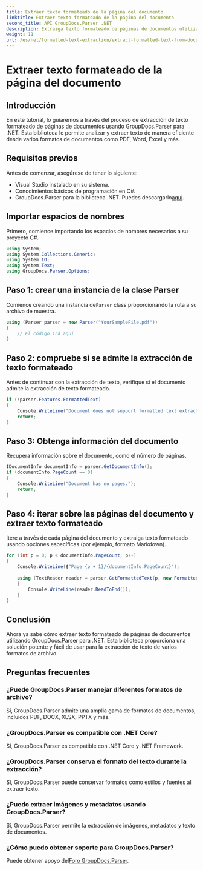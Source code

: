 ```yaml
---
title: Extraer texto formateado de la página del documento
linktitle: Extraer texto formateado de la página del documento
second_title: API GroupDocs.Parser .NET
description: Extraiga texto formateado de páginas de documentos utilizando GroupDocs.Parser para .NET. Solución de extracción de texto eficiente y confiable.
weight: 11
url: /es/net/formatted-text-extraction/extract-formatted-text-from-document-page/
---
```


# Extraer texto formateado de la página del documento

## Introducción
En este tutorial, lo guiaremos a través del proceso de extracción de texto formateado de páginas de documentos usando GroupDocs.Parser para .NET. Esta biblioteca le permite analizar y extraer texto de manera eficiente desde varios formatos de documentos como PDF, Word, Excel y más.
## Requisitos previos
Antes de comenzar, asegúrese de tener lo siguiente:
- Visual Studio instalado en su sistema.
- Conocimientos básicos de programación en C#.
-  GroupDocs.Parser para la biblioteca .NET. Puedes descargarlo[aquí](https://releases.groupdocs.com/parser/net/).

## Importar espacios de nombres
Primero, comience importando los espacios de nombres necesarios a su proyecto C#.
```csharp
using System;
using System.Collections.Generic;
using System.IO;
using System.Text;
using GroupDocs.Parser.Options;
```
## Paso 1: crear una instancia de la clase Parser
 Comience creando una instancia de`Parser` class proporcionando la ruta a su archivo de muestra.
```csharp
using (Parser parser = new Parser("YourSampleFile.pdf"))
{
    // El código irá aquí
}
```
## Paso 2: compruebe si se admite la extracción de texto formateado
Antes de continuar con la extracción de texto, verifique si el documento admite la extracción de texto formateado.
```csharp
if (!parser.Features.FormattedText)
{
    Console.WriteLine("Document does not support formatted text extraction.");
    return;
}
```
## Paso 3: Obtenga información del documento
Recupera información sobre el documento, como el número de páginas.
```csharp
IDocumentInfo documentInfo = parser.GetDocumentInfo();
if (documentInfo.PageCount == 0)
{
    Console.WriteLine("Document has no pages.");
    return;
}
```
## Paso 4: iterar sobre las páginas del documento y extraer texto formateado
Itere a través de cada página del documento y extraiga texto formateado usando opciones específicas (por ejemplo, formato Markdown).
```csharp
for (int p = 0; p < documentInfo.PageCount; p++)
{
    Console.WriteLine($"Page {p + 1}/{documentInfo.PageCount}");
    
    using (TextReader reader = parser.GetFormattedText(p, new FormattedTextOptions(FormattedTextMode.Markdown)))
    {
        Console.WriteLine(reader.ReadToEnd());
    }
}
```

## Conclusión
Ahora ya sabe cómo extraer texto formateado de páginas de documentos utilizando GroupDocs.Parser para .NET. Esta biblioteca proporciona una solución potente y fácil de usar para la extracción de texto de varios formatos de archivo.

## Preguntas frecuentes
### ¿Puede GroupDocs.Parser manejar diferentes formatos de archivo?
Sí, GroupDocs.Parser admite una amplia gama de formatos de documentos, incluidos PDF, DOCX, XLSX, PPTX y más.
### ¿GroupDocs.Parser es compatible con .NET Core?
Sí, GroupDocs.Parser es compatible con .NET Core y .NET Framework.
### ¿GroupDocs.Parser conserva el formato del texto durante la extracción?
Sí, GroupDocs.Parser puede conservar formatos como estilos y fuentes al extraer texto.
### ¿Puedo extraer imágenes y metadatos usando GroupDocs.Parser?
Sí, GroupDocs.Parser permite la extracción de imágenes, metadatos y texto de documentos.
### ¿Cómo puedo obtener soporte para GroupDocs.Parser?
 Puede obtener apoyo del[Foro GroupDocs.Parser](https://forum.groupdocs.com/c/parser/17).